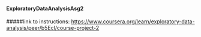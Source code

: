 #### ExploratoryDataAnalysisAsg2
#####link to instructions: https://www.coursera.org/learn/exploratory-data-analysis/peer/b5Ecl/course-project-2
